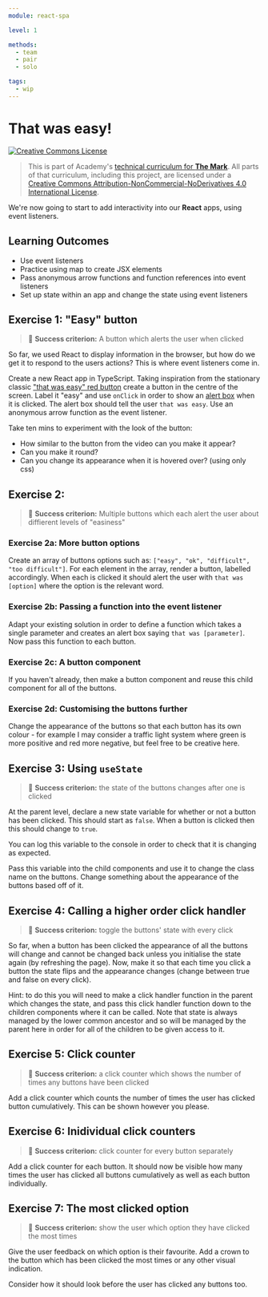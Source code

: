 ```yaml
---
module: react-spa

level: 1

methods:
  - team
  - pair
  - solo

tags:
  - wip
---
```


# That was easy!

<a rel="license" href="http://creativecommons.org/licenses/by-nc-nd/4.0/"><img alt="Creative Commons License" style="border-width:0" src="https://i.creativecommons.org/l/by-nc-nd/4.0/88x31.png" /></a>

> This is part of Academy's [technical curriculum for **The Mark**](https://github.com/WeAreAcademy/curriculum-mark). All parts of that curriculum, including this project, are licensed under a <a rel="license" href="http://creativecommons.org/licenses/by-nc-nd/4.0/">Creative Commons Attribution-NonCommercial-NoDerivatives 4.0 International License</a>.

We're now going to start to add interactivity into our **React** apps, using event listeners. 

## Learning Outcomes

- Use event listeners
- Practice using map to create JSX elements
- Pass anonymous arrow functions and function references into event listeners
- Set up state within an app and change the state using event listeners

## Exercise 1: "Easy" button

> 🎯 **Success criterion:** A button which alerts the user when clicked

So far, we used React to display information in the browser, but how do we get it to respond to the users actions? This is where event listeners come in. 

Create a new React app in TypeScript. Taking inspiration from the stationary classic ["that was easy" red button](https://www.youtube.com/watch?v=3YmMNpbFjp0) create a button in the centre of the screen. Label it "easy" and use `onClick` in order to show an [alert box](https://www.w3schools.com/js/js_popup.asp) when it is clicked. The alert box should tell the user `that was easy`. Use an anonymous arrow function as the event listener.

Take ten mins to experiment with the look of the button: 
- How similar to the button from the video can you make it appear?
- Can you make it round?
- Can you change its appearance when it is hovered over? (using only css)

## Exercise 2:

> 🎯 **Success criterion:** Multiple buttons which each alert the user about diffierent levels of "easiness"

### Exercise 2a: More button options

Create an array of buttons options such as: `["easy", "ok", "difficult", "too difficult"]`.
For each element in the array, render a button, labelled accordingly. When each is clicked it should alert the user with `that was [option]` where the option is the relevant word. 

### Exercise 2b: Passing a function into the event listener

Adapt your existing solution in order to define a function which takes a single parameter and creates an alert box saying `that was [parameter]`. Now pass this function to each button.

### Exercise 2c: A button component

If you haven't already, then make a button component and reuse this child component for all of the buttons. 

### Exercise 2d: Customising the buttons further

Change the appearance of the buttons so that each button has its own colour - for example I may consider a traffic light system where green is more positive and red more negative, but feel free to be creative here.

## Exercise 3: Using `useState`

> 🎯 **Success criterion:** the state of the buttons changes after one is clicked

At the parent level, declare a new state variable for whether or not a button has been clicked. This should start as `false`. When a button is clicked then this should change to `true`. 

You can log this variable to the console in order to check that it is changing as expected.

Pass this variable into the child components and use it to change the class name on the buttons. Change something about the appearance of the buttons based off of it.

## Exercise 4: Calling a higher order click handler

> 🎯 **Success criterion:** toggle the buttons' state with every click

So far, when a button has been clicked the appearance of all the buttons will change and cannot be changed back unless you initialise the state again (by refreshing the page). Now, make it so that each time you click a button the state flips and the appearance changes (change between true and false on every click). 

Hint: to do this you will need to make a click handler function in the parent which changes the state, and pass this click handler function down to the children components where it can be called. Note that state is always managed by the lower common ancestor and so will be managed by the parent here in order for all of the children to be given access to it. 

## Exercise 5: Click counter

> 🎯 **Success criterion:** a click counter which shows the number of times any buttons have been clicked

Add a click counter which counts the number of times the user has clicked button cumulatively. This can be shown however you please.

## Exercise 6: Inidividual click counters

> 🎯 **Success criterion:** click counter for every button separately

Add a click counter for each button. It should now be visible how many times the user has clicked all buttons cumulatively as well as each button individually.

## Exercise 7: The most clicked option

> 🎯 **Success criterion:** show the user which option they have clicked the most times

Give the user feedback on which option is their favourite. Add a crown to the button which has been clicked the most times or any other visual indication. 

Consider how it should look before the user has clicked any buttons too.